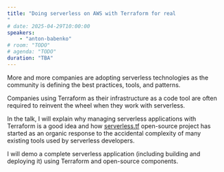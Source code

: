 ```yaml
---
title: "Doing serverless on AWS with Terraform for real
"
# date: 2025-04-29T10:00:00
speakers:
    - "anton-babenko"
# room: "TODO"
# agenda: "TODO"
duration: "TBA"
---
```


More and more companies are adopting serverless technologies as the community is defining the best practices, tools, and patterns.

Companies using Terraform as their infrastructure as a code tool are often required to reinvent the wheel when they work with serverless.

In the talk, I will explain why managing serverless applications with Terraform is a good idea and how [serverless.tf](https://serverless.tf) open-source project has started as an organic response to the accidental complexity of many existing tools used by serverless developers.

I will demo a complete serverless application (including building and deploying it) using Terraform and open-source components.
